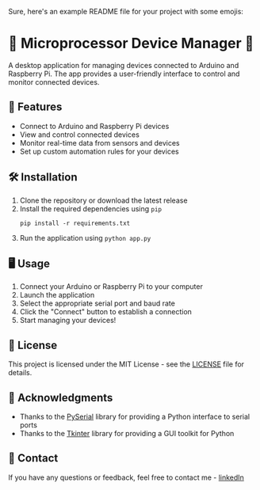 Sure, here's an example README file for your project with some emojis:

# 🌟 Microprocessor Device Manager 🌟

A desktop application for managing devices connected to Arduino and Raspberry Pi. The app provides a user-friendly interface to control and monitor connected devices.

## 🚀 Features
- Connect to Arduino and Raspberry Pi devices
- View and control connected devices
- Monitor real-time data from sensors and devices
- Set up custom automation rules for your devices

## 🛠️ Installation
1. Clone the repository or download the latest release
2. Install the required dependencies using `pip`
   ```
   pip install -r requirements.txt
   ```
3. Run the application using `python app.py`

## 🖥️ Usage
1. Connect your Arduino or Raspberry Pi to your computer
2. Launch the application
3. Select the appropriate serial port and baud rate
4. Click the "Connect" button to establish a connection
5. Start managing your devices!

## 📝 License
This project is licensed under the MIT License - see the [LICENSE](LICENSE) file for details.

## 🙏 Acknowledgments
- Thanks to the [PySerial](https://github.com/pyserial/pyserial) library for providing a Python interface to serial ports
- Thanks to the [Tkinter](https://docs.python.org/3/library/tkinter.html) library for providing a GUI toolkit for Python

## 📧 Contact
If you have any questions or feedback, feel free to contact me - [linkedIn](https://www.linkedin.com/in/piyush-kalyan/)
